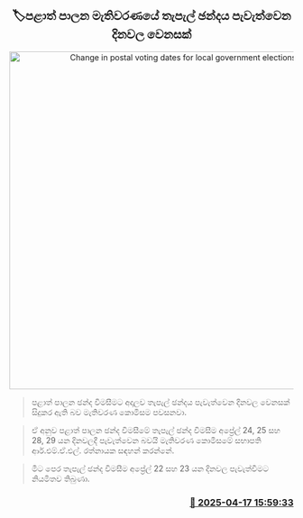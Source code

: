 <p align='center'><b><h2 align='center' title='Change in postal voting dates for local government elections'>🏷පළාත් පාලන මැතිවරණයේ තැපැල් ඡන්දය පැවැත්වෙන දිනවල වෙනසක්</h2></b></p>
<p align='center'><img src='https://helakuru.sgp1.cdn.digitaloceanspaces.com/esana/images/lib/local-government-election-2025.jpg' width='600' alt='Change in postal voting dates for local government elections'></p>

> පළාත් පාලන ඡන්ද විමසීමට අදාලව තැපැල් ඡන්දය පැවැත්වෙන දිනව​ල වෙනසක් සිදුකර ඇති බව මැතිවරණ කොමිසම පවසනවා.

> ඒ අනුව පළාත් පාලන ඡන්ද විමසීමේ තැපැල් ඡන්ද විමසීම අප්‍රේල් 24, 25 සහ 28, 29 යන දිනවලදී පැවැත්වෙන බවයි මැතිවරණ කොමිසමේ සභාපති ආර්.එම්.ඒ.එල්. රත්නායක සඳහන් කරන්නේ.

> මීට පෙර තැපැල් ඡන්ද විමසීම අප්‍රේල් 22 සහ 23 යන දිනවල පැවැත්වීමට නියමිතව තිබුණා.



<h3 align='right'><a href='https://www.helakuru.lk/esana/p/109298/'>📅 2025-04-17 15:59:33</a></h3>
